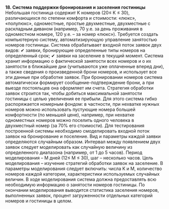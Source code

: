 **18. Система поддержки бронирования и заселения гостиницы**
    Небольшая гостиница содержит K номеров (20≤ K ≤ 30), различающихся по
    степени комфорта и стоимости: «люкс», «полулюкс», одноместные, простые
    двухместные, двухместные с раскладным диваном (например, 70 у.е. за день
    проживания в одноместном номере, 120 у.е. – за номер «люкс»). Требуется создать
    компьютерную систему, автоматизирующую управление занятостью номеров
    гостиницы. Система обрабатывает входной поток заявок двух видов:
    ✔ заявки, бронирующие определенные типы номеров на определенный срок;
    ✔ заявки на заселение в текущий момент.
        Система хранит информацию о фактической занятости всех номеров и о их
    занятости в ближайшие дни (учитываются уже оплаченные вперед дни), а также
    сведения о произведенной брони номеров, и использует все эти данные при
    обработке заявок. При бронировании номеров система автоматически формирует
    сообщение-подтверждение брони, а при выезде постояльцев она оформляет им
    счета.
        Стратегия обработки заявок строится так, чтобы добиться максимальной
    занятости гостиницы с целью увеличения ее прибыли. Для этого система гибко
    распоряжается номерным фондом: в частности, при нехватке нужных номеров
    можно использовать пустующие номера большей комфортности (по меньшей
    цене), например, при нехватке одноместных номеров можно поселить одного
    человека в двухместный номер (за 70% его стоимости).
        Для тестирования построенной системы необходимо смоделировать
    входной поток заявок на бронирование и поселение. Вид и параметры каждой
    заявки определяются случайным образом. Интервал между появлением двух
    заявок следует моделировать как случайную величину из определенного
    диапазона (например, от 1 до 5 часов).
        Период моделирования – М дней (12≤ М ≤ 30), шаг – несколько часов.
    Цель моделирования – изучение стратегий обработки заявок на заселение. В
    параметры моделирования следует включить: числа K и М, количество номеров
    каждой категории, характеристики используемых случайных величин.
        В ходе моделирования система должна предоставлять всю необходимую
    информацию о занятости номеров гостиницы. По окончании моделирования
    выводится статистика заселения номеров, выполненных заявок, процент
    загруженности отдельных категорий номеров и гостиницы в целом.
